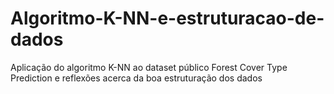 # Algoritmo-K-NN-e-estruturacao-de-dados
Aplicação do algoritmo K-NN ao dataset público Forest Cover Type Prediction e reflexões acerca da boa estruturação dos dados
